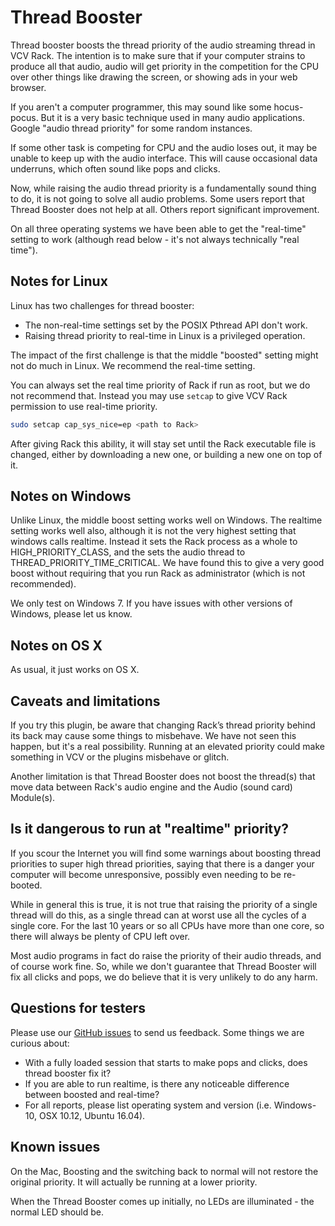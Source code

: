 # Thread Booster

Thread booster boosts the thread priority of the audio streaming thread in VCV Rack. The intention is to make sure that if your computer strains to produce all that audio, audio will get priority in the competition for the CPU over other things like drawing the screen, or showing ads in your web browser.

If you aren't a computer programmer, this may sound like some hocus-pocus. But it is a very basic technique used in many audio applications. Google "audio thread priority" for some random instances.

If some other task is competing for CPU and the audio loses out, it may be unable to keep up with the audio interface. This will cause occasional data underruns, which often sound like pops and clicks.

Now, while raising the audio thread priority is a fundamentally sound thing to do, it is not going to solve all audio problems. Some users report that Thread Booster does not help at all. Others report significant improvement.

On all three operating systems we have been able to get the "real-time" setting to work (although read below - it's not always technically "real time").

## Notes for Linux

Linux has two challenges for thread booster:

* The non-real-time settings set by the POSIX Pthread API don't work.
* Raising thread priority to real-time in Linux is a privileged operation.

The impact of the first challenge is that the middle "boosted" setting might not do much in Linux. We recommend the real-time setting.

You can always set the real time priority of Rack if run as root, but we do not recommend that. Instead you may use `setcap` to give VCV Rack permission to use real-time priority.

```bash
sudo setcap cap_sys_nice=ep <path to Rack>
```

After giving Rack this ability, it will stay set until the Rack executable file is changed, either by downloading a new one, or building a new one on top of it.

## Notes on Windows

Unlike Linux, the middle boost setting works well on Windows. The realtime setting works well also, although it is not the very highest setting that windows calls realtime. Instead it sets the Rack process as a whole to HIGH_PRIORITY_CLASS, and the sets the audio thread to THREAD_PRIORITY_TIME_CRITICAL. We have found this to give a very good boost without requiring that you run Rack as administrator (which is not recommended).

We only test on Windows 7. If you have issues with other versions of Windows, please let us know.

## Notes on OS X

As usual, it just works on OS X.

## Caveats and limitations

If you try this plugin, be aware that changing Rack’s thread priority behind its back may cause some things to misbehave. We have not seen this happen, but it's a real possibility. Running at an elevated priority could make something in VCV or the plugins misbehave or glitch.

Another limitation is that Thread Booster does not boost the thread(s) that move data between Rack's audio engine and the Audio (sound card) Module(s).

## Is it dangerous to run at "realtime" priority?

If you scour the Internet you will find some warnings about boosting thread priorities to super high thread priorities, saying that there is a danger your computer will become unresponsive, possibly even needing to be re-booted.

While in general this is true, it is not true that raising the priority of a single thread will do this, as a single thread can at worst use all the cycles of a single core. For the last 10 years or so all CPUs have more than one core, so there will always be plenty of CPU left over.

Most audio programs in fact do raise the priority of their audio threads, and of course work fine. So, while we don't guarantee that Thread Booster will fix all clicks and pops, we do believe that it is very unlikely to do any harm.

## Questions for testers

Please use our [GitHub issues](https://github.com/kockie69/SquinkyVCV-main/issues) to send us feedback. Some things we are curious about:

* With a fully loaded session that starts to make pops and clicks, does thread booster fix it?
* If you are able to run realtime, is there any noticeable difference between boosted and real-time?
* For all reports, please list operating system and version (i.e. Windows-10, OSX 10.12, Ubuntu 16.04).

## Known issues

On the Mac, Boosting and the switching back to normal will not restore the original priority. It will actually be running at a lower priority.

When the Thread Booster comes up initially, no LEDs are illuminated - the normal LED should be.
